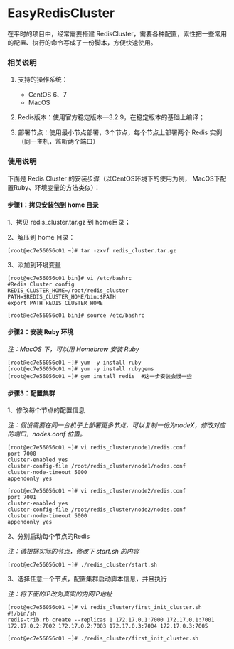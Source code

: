 # EasyRedisCluster

在平时的项目中，经常需要搭建 RedisCluster，需要各种配置，索性把一些常用的配置、执行的命令写成了一份脚本，方便快速使用。

### 相关说明

1. 支持的操作系统：
    - CentOS 6、7
    - MacOS

2. Redis版本：使用官方稳定版本—3.2.9，在稳定版本的基础上编译；

3. 部署节点：使用最小节点部署，3个节点，每个节点上部署两个 Redis 实例（同一主机，监听两个端口）

### 使用说明

下面是 Redis Cluster 的安装步骤（以CentOS环境下的使用为例， MacOS下配置Ruby、环境变量的方法类似）：

#### 步骤1：拷贝安装包到 home 目录

1、拷贝 redis_cluster.tar.gz 到 home目录；

2、解压到 home 目录：
```
[root@ec7e56056c01 ~]# tar -zxvf redis_cluster.tar.gz
```

3、添加到环境变量
```
[root@ec7e56056c01 bin]# vi /etc/bashrc
#Redis Cluster config
REDIS_CLUSTER_HOME=/root/redis_cluster
PATH=$REDIS_CLUSTER_HOME/bin:$PATH
export PATH REDIS_CLUSTER_HOME

[root@ec7e56056c01 bin]# source /etc/bashrc
```

#### 步骤2：安装 Ruby 环境

*注：MacOS 下，可以用 Homebrew 安装 Ruby*

```
[root@ec7e56056c01 ~]# yum -y install ruby
[root@ec7e56056c01 ~]# yum -y install rubygems
[root@ec7e56056c01 ~]# gem install redis  #这一步安装会慢一些
```

#### 步骤3：配置集群

1、修改每个节点的配置信息

*注：假设需要在同一台机子上部署更多节点，可以复制一份为nodeX，修改对应的端口，nodes.conf 位置。*

```
[root@ec7e56056c01 ~]# vi redis_cluster/node1/redis.conf
port 7000
cluster-enabled yes
cluster-config-file /root/redis_cluster/node1/nodes.conf
cluster-node-timeout 5000
appendonly yes

[root@ec7e56056c01 ~]# vi redis_cluster/node2/redis.conf
port 7001
cluster-enabled yes
cluster-config-file /root/redis_cluster/node2/nodes.conf
cluster-node-timeout 5000
appendonly yes
```

2、分别启动每个节点的Redis

*注：请根据实际的节点，修改下 start.sh 的内容*

```
[root@ec7e56056c01 ~]# ./redis_cluster/start.sh
```

3、选择任意一个节点，配置集群启动脚本信息，并且执行

*注：将下面的IP改为真实的内网IP地址*

```
[root@ec7e56056c01 ~]# vi redis_cluster/first_init_cluster.sh
#!/bin/sh
redis-trib.rb create --replicas 1 172.17.0.1:7000 172.17.0.1:7001 172.17.0.2:7002 172.17.0.2:7003 172.17.0.3:7004 172.17.0.3:7005

[root@ec7e56056c01 ~]# ./redis_cluster/first_init_cluster.sh
```
